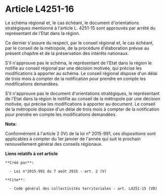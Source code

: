 # Article L4251-16

Le schéma régional et, le cas échéant, le document d'orientations stratégiques mentionné à l'article L. 4251-15 sont
approuvés par arrêté du représentant de l'Etat dans la région. 

Ce dernier s'assure du respect, par le conseil régional et, le cas échéant, par le conseil de la métropole, de la procédure
d'élaboration prévue au présent chapitre et de la préservation des intérêts nationaux. 

S'il n'approuve pas le schéma, le représentant de l'Etat dans la région le notifie au conseil régional par une décision
motivée, qui précise les modifications à apporter au schéma. Le conseil régional dispose d'un délai de trois mois à compter
de la notification pour prendre en compte les modifications demandées. 

S'il n'approuve pas le document d'orientations stratégiques, le représentant de l'Etat dans la région le notifie au conseil
de la métropole par une décision motivée, qui précise les modifications à apporter au document. Le conseil de la métropole
dispose d'un délai de trois mois à compter de la notification pour prendre en compte les modifications demandées.

**Nota:**

Conformément à l'article 2 (IV) de la loi n° 2015-991, ces dispositions sont applicables à compter du 1er janvier de l'année
qui suit le prochain renouvellement général des conseils régionaux.

**Liens relatifs à cet article**

	**Créé par**:

	  - Loi n°2015-991 du 7 août 2015 - art. 2 (V)

	**Cite**:

	  - Code général des collectivités territoriales - art. L4251-15 (VD)
